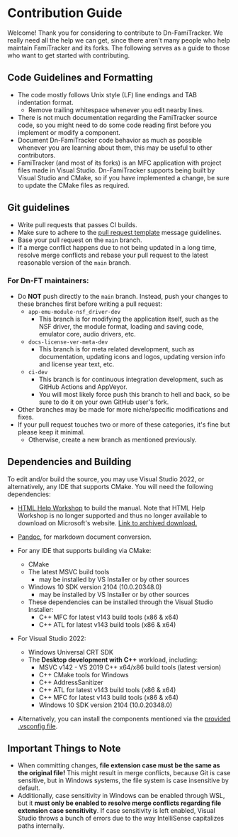 # Contribution Guide

Welcome! Thank you for considering to contribute to Dn-FamiTracker. We really need all the help we can get, since there aren't many people who help maintain FamiTracker and its forks. The following serves as a guide to those who want to get started with contributing.

## Code Guidelines and Formatting

- The code mostly follows Unix style (LF) line endings and TAB indentation format.
	- Remove trailing whitespace whenever you edit nearby lines.
- There is not much documentation regarding the FamiTracker source code, so you might need to do some code reading first before you implement or modify a component.
- Document Dn-FamiTracker code behavior as much as possible whenever you are learning about them, this may be useful to other contributors.
- FamiTracker (and most of its forks) is an MFC application with project files made in Visual Studio. Dn-FamiTracker supports being built by Visual Studio and CMake, so if you have implemented a change, be sure to update the CMake files as required.

## Git guidelines

- Write pull requests that passes CI builds.
- Make sure to adhere to the [pull request template](pull_request_template.md) message guidelines.
- Base your pull request on the `main` branch.
- If a merge conflict happens due to not being updated in a long time, resolve merge conflicts and rebase your pull request to the latest reasonable version of the `main` branch.

### For Dn-FT maintainers:

- Do **NOT** push directly to the `main` branch. Instead, push your changes to these branches first before writing a pull request:
	- `app-emu-module-nsf_driver-dev`
		- This branch is for modifying the application itself, such as the NSF driver, the module format, loading and saving code, emulator core, audio drivers, etc.
	- `docs-license-ver-meta-dev`
		- This branch is for meta related development, such as documentation, updating icons and logos, updating version info and license year text, etc.
	- `ci-dev`
		- This branch is for continuous integration development, such as GitHub Actions and AppVeyor.
		- You will most likely force push this branch to hell and back, so be sure to do it on your own GitHub user's fork.
- Other branches may be made for more niche/specific modifications and fixes.
- If your pull request touches two or more of these categories, it's fine but please keep it minimal.
	- Otherwise, create a new branch as mentioned previously.

## Dependencies and Building

To edit and/or build the source, you may use Visual Studio 2022, or alternatively, any IDE that supports CMake. You will need the following dependencies:

- [HTML Help Workshop](https://docs.microsoft.com/en-us/previous-versions/windows/desktop/htmlhelp/microsoft-html-help-downloads) to build the manual. Note that HTML Help Workshop is no longer supported and thus no longer available to download on Microsoft's website. [Link to archived download.](https://web.archive.org/web/20200720082840/http://download.microsoft.com/download/0/A/9/0A939EF6-E31C-430F-A3DF-DFAE7960D564/htmlhelp.exe)
- [Pandoc](https://pandoc.org), for markdown document conversion.
- For any IDE that supports building via CMake:
	- CMake
	- The latest MSVC build tools 
		- may be installed by VS Installer or by other sources
	- Windows 10 SDK version 2104 (10.0.20348.0)
		- may be installed by VS Installer or by other sources
	- These dependencies can be installed through the Visual Studio Installer:
		- C++ MFC for latest v143 build tools (x86 & x64)
		- C++ ATL for latest v143 build tools (x86 & x64)

- For Visual Studio 2022:
	- Windows Universal CRT SDK
	- The **Desktop development with C++** workload, including:
		- MSVC v142 - VS 2019 C++ x64/x86 build tools (latest version)
		- C++ CMake tools for Windows
		- C++ AddressSanitizer
		- C++ ATL for latest v143 build tools (x86 & x64)
		- C++ MFC for latest v143 build tools (x86 & x64)
		- Windows 10 SDK version 2104 (10.0.20348.0)

- Alternatively, you can install the components mentioned via the [provided .vsconfig file](../Dn-FT_VS_Dependencies.vsconfig).

## Important Things to Note

- When committing changes, **file extension case must be the same as the original file!** This might result in merge conflicts, because Git is case sensitive, but in Windows systems, the file system is case insensitive by default.
- Additionally, case sensitivity in Windows can be enabled through WSL, but it **must only be enabled to resolve merge conflicts regarding file extension case sensitivity**. If case sensitivity is left enabled, Visual Studio throws a bunch of errors due to the way IntelliSense capitalizes paths internally.
